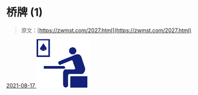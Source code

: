 <!--yml
category: 未分类
date: 0001-01-01 00:00:00
-->

# 桥牌 (1)

> 原文：[https://zwmst.com/2027.html](https://zwmst.com/2027.html)

   [ <time datetime="2021-08-17T10:00:59+08:00"> 2021-08-17 </time> ](https://zwmst.com/%e6%a1%a5%e7%89%8c-1)  [![](img/fdf49e3f704cd5ecbbce0abcae09a02b.png)](https://zwmst.com/wp-content/uploads/2021/08/1629165659-e6466ad9c81378d.png)